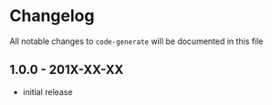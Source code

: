 # Changelog

All notable changes to `code-generate` will be documented in this file

## 1.0.0 - 201X-XX-XX

- initial release
